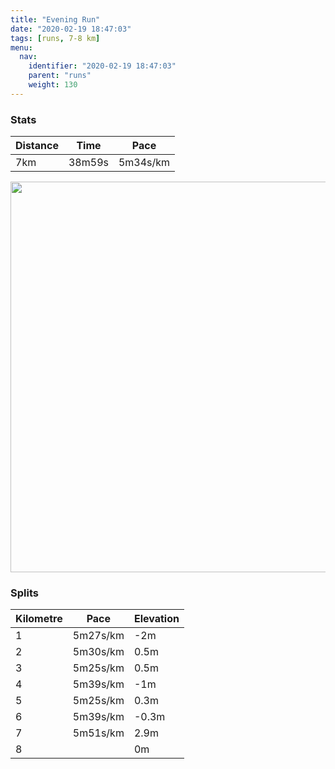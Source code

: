 ```yaml
---
title: "Evening Run"
date: "2020-02-19 18:47:03"
tags: [runs, 7-8 km]
menu:
  nav:
    identifier: "2020-02-19 18:47:03"
    parent: "runs"
    weight: 130
---
```


### Stats

| Distance | Time | Pace |
|----------|------|------|
|7km|38m59s|5m34s/km|

<img src='https://maps.googleapis.com/maps/api/staticmap?maptype=terrain&path=enc:_ljeIdoyLMa@A_@Ok@Da@NQPGv@d@RXF@FJr@pAB^Hn@B~@Mb@Gf@?ZDx@MzA@h@LdBUf@ERAv@EJHd@XTZHf@EJCL@h@b@n@v@JVPn@FLl@dBHP`DhEXj@Lf@VPPVt@xA^bAXd@h@fBNp@Pl@v@|CdAvFlBvMHhAj@bFbAzHBr@GJOFCACGG[KoAD@@H`@`CBnANbBIhCAb@J~G?rAGbAC~ADxDEv@FpAEt@F`A?b@G`BQdA@RIl@Av@C^DrA?VIf@S`AFl@ATMb@K|@[bEGfAEzC?~BFtCVrETtBPlCj@nEd@~CTnAZvAh@pAZhAVl@XlA`@rAhAxCTXd@~@p@~@JP^^h@z@`BlBX`@dA`ARZf@d@\TZZPHTDPLIFC@[I]G]Oo@e@e@e@k@]y@w@OIa@k@Q[w@cACKMKwAaCmBiEq@qBWkAc@gA[}A_@_AMs@[kAa@_Cq@gEo@}GAaASiCKiCEkCA}CBsB?qBHs@Bi@?y@H{@?SGc@NsABaBb@wCFs@NiAJWR_ANwBLs@@gACa@WsAAe@Bg@MkDFsBLeAAyBCk@@k@AWFgAAi@IsAKg@WeEGu@CDFlAJj@TI@YG_@Mi@]eCk@eCcA{Hs@wEKoA_AiFq@kD}@gDMc@o@cBa@sAUkAM_BGWYe@c@Yc@e@OI]k@mAaB{@iBmAeD_@o@WY]OYAoAMIMGa@CAAEBC@g@Ak@B]I{@DeAA_BJoAMsAEkBS{AM[CCSCOMe@cBIQ&key=AIzaSyBPVQ_iynBzLujdhfLzy8Z-5zczbktE55k&size=800x800&scale=2&markers=color:yellow|label:S|53.47024,-2.26563&markers=color:green|label:F|53.47036000000004,-2.2645199999999988' width='625' />

### Splits

| Kilometre | Pace | Elevation |
|------|------|-----------|
|1|5m27s/km|-2m|
|2|5m30s/km|0.5m|
|3|5m25s/km|0.5m|
|4|5m39s/km|-1m|
|5|5m25s/km|0.3m|
|6|5m39s/km|-0.3m|
|7|5m51s/km|2.9m|
|8||0m|
